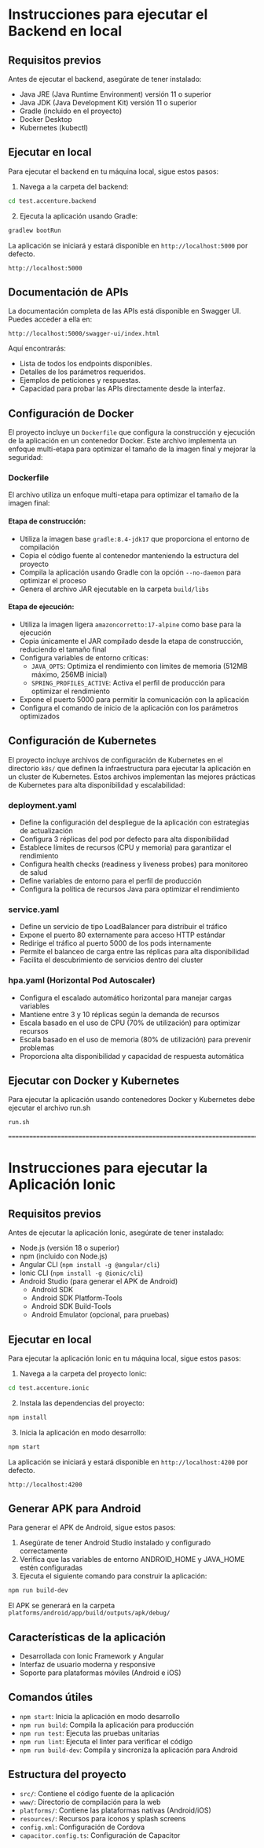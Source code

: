 # Instrucciones para ejecutar el Backend en local

## Requisitos previos
Antes de ejecutar el backend, asegúrate de tener instalado:

- Java JRE (Java Runtime Environment) versión 11 o superior
- Java JDK (Java Development Kit) versión 11 o superior
- Gradle (incluido en el proyecto)
- Docker Desktop
- Kubernetes (kubectl)

## Ejecutar en local
Para ejecutar el backend en tu máquina local, sigue estos pasos:

1. Navega a la carpeta del backend:
```bash
cd test.accenture.backend
```

2. Ejecuta la aplicación usando Gradle:
```bash
gradlew bootRun
```

La aplicación se iniciará y estará disponible en `http://localhost:5000` por defecto.
```url
http://localhost:5000
```

## Documentación de APIs
La documentación completa de las APIs está disponible en Swagger UI. Puedes acceder a ella en:
```url
http://localhost:5000/swagger-ui/index.html
```

Aquí encontrarás:
- Lista de todos los endpoints disponibles.
- Detalles de los parámetros requeridos.
- Ejemplos de peticiones y respuestas.
- Capacidad para probar las APIs directamente desde la interfaz.

## Configuración de Docker
El proyecto incluye un `Dockerfile` que configura la construcción y ejecución de la aplicación en un contenedor Docker. Este archivo implementa un enfoque multi-etapa para optimizar el tamaño de la imagen final y mejorar la seguridad:

### Dockerfile
El archivo utiliza un enfoque multi-etapa para optimizar el tamaño de la imagen final:

#### Etapa de construcción:
- Utiliza la imagen base `gradle:8.4-jdk17` que proporciona el entorno de compilación
- Copia el código fuente al contenedor manteniendo la estructura del proyecto
- Compila la aplicación usando Gradle con la opción `--no-daemon` para optimizar el proceso
- Genera el archivo JAR ejecutable en la carpeta `build/libs`

#### Etapa de ejecución:
- Utiliza la imagen ligera `amazoncorretto:17-alpine` como base para la ejecución
- Copia únicamente el JAR compilado desde la etapa de construcción, reduciendo el tamaño final
- Configura variables de entorno críticas:
  - `JAVA_OPTS`: Optimiza el rendimiento con límites de memoria (512MB máximo, 256MB inicial)
  - `SPRING_PROFILES_ACTIVE`: Activa el perfil de producción para optimizar el rendimiento
- Expone el puerto 5000 para permitir la comunicación con la aplicación
- Configura el comando de inicio de la aplicación con los parámetros optimizados

## Configuración de Kubernetes

El proyecto incluye archivos de configuración de Kubernetes en el directorio `k8s/` que definen la infraestructura para ejecutar la aplicación en un cluster de Kubernetes. Estos archivos implementan las mejores prácticas de Kubernetes para alta disponibilidad y escalabilidad:

### deployment.yaml
- Define la configuración del despliegue de la aplicación con estrategias de actualización
- Configura 3 réplicas del pod por defecto para alta disponibilidad
- Establece límites de recursos (CPU y memoria) para garantizar el rendimiento
- Configura health checks (readiness y liveness probes) para monitoreo de salud
- Define variables de entorno para el perfil de producción
- Configura la política de recursos Java para optimizar el rendimiento

### service.yaml
- Define un servicio de tipo LoadBalancer para distribuir el tráfico
- Expone el puerto 80 externamente para acceso HTTP estándar
- Redirige el tráfico al puerto 5000 de los pods internamente
- Permite el balanceo de carga entre las réplicas para alta disponibilidad
- Facilita el descubrimiento de servicios dentro del cluster

### hpa.yaml (Horizontal Pod Autoscaler)
- Configura el escalado automático horizontal para manejar cargas variables
- Mantiene entre 3 y 10 réplicas según la demanda de recursos
- Escala basado en el uso de CPU (70% de utilización) para optimizar recursos
- Escala basado en el uso de memoria (80% de utilización) para prevenir problemas
- Proporciona alta disponibilidad y capacidad de respuesta automática

## Ejecutar con Docker y Kubernetes
Para ejecutar la aplicación usando contenedores Docker y Kubernetes debe ejecutar el archivo run.sh
```bash
run.sh
```

```bash
==================================================================================================================================
```

# Instrucciones para ejecutar la Aplicación Ionic

## Requisitos previos
Antes de ejecutar la aplicación Ionic, asegúrate de tener instalado:

- Node.js (versión 18 o superior)
- npm (incluido con Node.js)
- Angular CLI (`npm install -g @angular/cli`)
- Ionic CLI (`npm install -g @ionic/cli`)
- Android Studio (para generar el APK de Android)
  - Android SDK
  - Android SDK Platform-Tools
  - Android SDK Build-Tools
  - Android Emulator (opcional, para pruebas)

## Ejecutar en local

Para ejecutar la aplicación Ionic en tu máquina local, sigue estos pasos:

1. Navega a la carpeta del proyecto Ionic:
```bash
cd test.accenture.ionic
```

2. Instala las dependencias del proyecto:
```bash
npm install
```

3. Inicia la aplicación en modo desarrollo:
```bash
npm start
```

La aplicación se iniciará y estará disponible en `http://localhost:4200` por defecto.
```url
http://localhost:4200
```

## Generar APK para Android
Para generar el APK de Android, sigue estos pasos:

1. Asegúrate de tener Android Studio instalado y configurado correctamente
2. Verifica que las variables de entorno ANDROID_HOME y JAVA_HOME estén configuradas
3. Ejecuta el siguiente comando para construir la aplicación:
```bash
npm run build-dev
```

El APK se generará en la carpeta `platforms/android/app/build/outputs/apk/debug/`

## Características de la aplicación
- Desarrollada con Ionic Framework y Angular
- Interfaz de usuario moderna y responsive
- Soporte para plataformas móviles (Android e iOS)

## Comandos útiles
- `npm start`: Inicia la aplicación en modo desarrollo
- `npm run build`: Compila la aplicación para producción
- `npm run test`: Ejecuta las pruebas unitarias
- `npm run lint`: Ejecuta el linter para verificar el código
- `npm run build-dev`: Compila y sincroniza la aplicación para Android

## Estructura del proyecto
- `src/`: Contiene el código fuente de la aplicación
- `www/`: Directorio de compilación para la web
- `platforms/`: Contiene las plataformas nativas (Android/iOS)
- `resources/`: Recursos para iconos y splash screens
- `config.xml`: Configuración de Cordova
- `capacitor.config.ts`: Configuración de Capacitor


